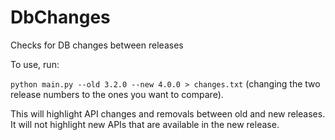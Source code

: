 # DbChanges
Checks for DB changes between releases

To use, run:

`python main.py --old 3.2.0 --new 4.0.0 > changes.txt` (changing the two release numbers to the ones you want to compare).

This will highlight API changes and removals between old and new releases. It will not highlight new APIs that are available in the new release.
